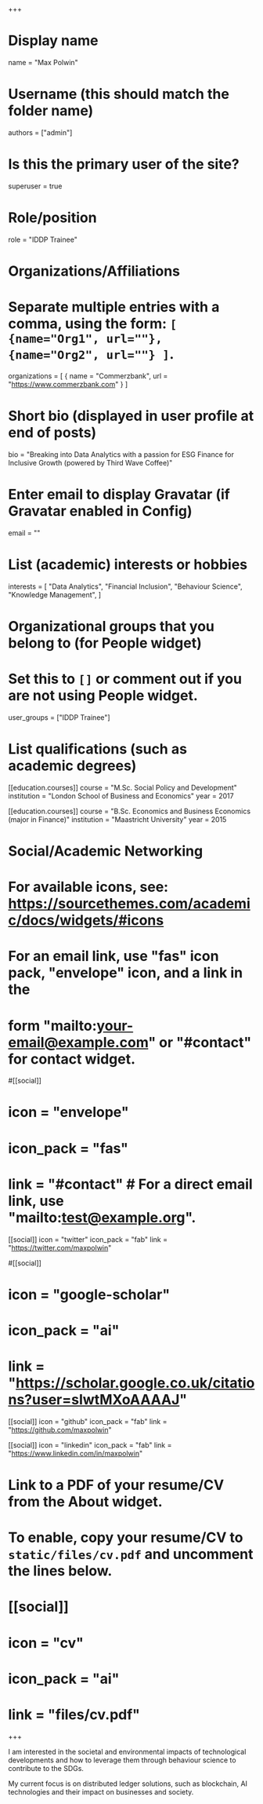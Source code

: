 +++
# Display name
name = "Max Polwin"

# Username (this should match the folder name)
authors = ["admin"]

# Is this the primary user of the site?
superuser = true

# Role/position
role = "IDDP Trainee"

# Organizations/Affiliations
#   Separate multiple entries with a comma, using the form: `[ {name="Org1", url=""}, {name="Org2", url=""} ]`.
organizations = [ { name = "Commerzbank", url = "https://www.commerzbank.com" } ]

# Short bio (displayed in user profile at end of posts)
bio = "Breaking into Data Analytics with a passion for ESG Finance for Inclusive Growth (powered by Third Wave Coffee)"

# Enter email to display Gravatar (if Gravatar enabled in Config)
email = ""

# List (academic) interests or hobbies
interests = [
  "Data Analytics",
  "Financial Inclusion",
  "Behaviour Science",
  "Knowledge Management",
]

# Organizational groups that you belong to (for People widget)
#   Set this to `[]` or comment out if you are not using People widget.
user_groups = ["IDDP Trainee"]

# List qualifications (such as academic degrees)
[[education.courses]]
  course = "M.Sc. Social Policy and Development"
  institution = "London School of Business and Economics"
  year = 2017

[[education.courses]]
  course = "B.Sc. Economics and Business Economics (major in Finance)"
  institution = "Maastricht University"
  year = 2015

# Social/Academic Networking
# For available icons, see: https://sourcethemes.com/academic/docs/widgets/#icons
#   For an email link, use "fas" icon pack, "envelope" icon, and a link in the
#   form "mailto:your-email@example.com" or "#contact" for contact widget.

#[[social]]
#  icon = "envelope"
#  icon_pack = "fas"
#  link = "#contact"  # For a direct email link, use "mailto:test@example.org".

[[social]]
  icon = "twitter"
  icon_pack = "fab"
  link = "https://twitter.com/maxpolwin"

#[[social]]
#  icon = "google-scholar"
#  icon_pack = "ai"
#  link = "https://scholar.google.co.uk/citations?user=sIwtMXoAAAAJ"

[[social]]
  icon = "github"
  icon_pack = "fab"
  link = "https://github.com/maxpolwin"
  
[[social]]
  icon = "linkedin"
  icon_pack = "fab"
  link = "https://www.linkedin.com/in/maxpolwin"
  
# Link to a PDF of your resume/CV from the About widget.
# To enable, copy your resume/CV to `static/files/cv.pdf` and uncomment the lines below.
# [[social]]
#   icon = "cv"
#   icon_pack = "ai"
#   link = "files/cv.pdf"

+++

I am interested in the societal and environmental impacts of technological developments and how to leverage them through behaviour science to contribute to the SDGs.

My current focus is on distributed ledger solutions, such as blockchain, AI technologies and their  impact on businesses and society.
